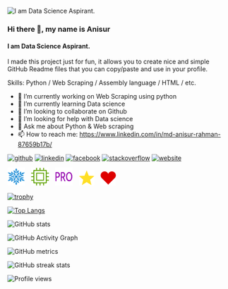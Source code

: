 ![I am Data Science Aspirant.](https://scontent.fdac24-2.fna.fbcdn.net/v/t39.30808-6/326236754_1189064905134597_4144842106727333948_n.jpg?stp=dst-jpg_s960x960&_nc_cat=111&ccb=1-7&_nc_sid=e3f864&_nc_eui2=AeFNwIyHOtycIZMnww5Z6BlkMB_SiWKof1gwH9KJYqh_WBeYyOvx5fcyk_DVExs4E3OpZBHuiIfm5SzGnm-YXHZE&_nc_ohc=pnZhf-_7GCQAX96cwc-&_nc_ht=scontent.fdac24-2.fna&oh=00_AfAH0XjNyxIWuC60RygqUU9_eIuTrr29RbGk3oK6t3EQzA&oe=63D16623)

### Hi there 👋, my name is Anisur
#### I am Data Science Aspirant.


I made this project just for fun, it allows you to create nice and simple GitHub Readme files that you can copy/paste and use in your profile.

Skills: Python /  Web Scraping / Assembly language / HTML / etc.

- 🔭 I’m currently working on Web Scraping using python 
- 🌱 I’m currently learning Data science 
- 👯 I’m looking to collaborate on Github 
- 🤔 I’m looking for help with Data science 
- 💬 Ask me about Python & Web scraping 
- 📫 How to reach me: https://www.linkedin.com/in/md-anisur-rahman-87659b17b/ 


[<img src='https://cdn.jsdelivr.net/npm/simple-icons@3.0.1/icons/github.svg' alt='github' height='40'>](https://github.com/dsanisur)  [<img src='https://cdn.jsdelivr.net/npm/simple-icons@3.0.1/icons/linkedin.svg' alt='linkedin' height='40'>](https://www.linkedin.com/in/https://www.linkedin.com/in/md-anisur-rahman-87659b17b//)  [<img src='https://cdn.jsdelivr.net/npm/simple-icons@3.0.1/icons/facebook.svg' alt='facebook' height='40'>](https://www.facebook.com/https://www.facebook.com/dsanisur/)  [<img src='https://cdn.jsdelivr.net/npm/simple-icons@3.0.1/icons/stackoverflow.svg' alt='stackoverflow' height='40'>](https://stackoverflow.com/users/https://stackoverflow.com/users/21056466/md-anisur-rahman)  [<img src='https://cdn.jsdelivr.net/npm/simple-icons@3.0.1/icons/icloud.svg' alt='website' height='40'>](https://sites.google.com/view/dsanisur/python)  

<a href='https://archiveprogram.github.com/'><img src='https://raw.githubusercontent.com/acervenky/animated-github-badges/master/assets/acbadge.gif' width='40' height='40'></a> <a href='https://docs.github.com/en/developers'><img src='https://raw.githubusercontent.com/acervenky/animated-github-badges/master/assets/devbadge.gif' width='40' height='40'></a> <a href='https://github.com/pricing'><img src='https://raw.githubusercontent.com/acervenky/animated-github-badges/master/assets/pro.gif' width='40' height='40'></a> <a href='https://stars.github.com/'><img src='https://raw.githubusercontent.com/acervenky/animated-github-badges/master/assets/starbadge.gif' width='35' height='35'></a> <a href='https://docs.github.com/en/github/supporting-the-open-source-community-with-github-sponsors'><img src='https://raw.githubusercontent.com/acervenky/animated-github-badges/master/assets/sponsorbadge.gif' width='35' height='35'></a> 

[![trophy](https://github-profile-trophy.vercel.app/?username=dsanisur)](https://github.com/ryo-ma/github-profile-trophy)

[![Top Langs](https://github-readme-stats.vercel.app/api/top-langs/?username=dsanisur)](https://github.com/anuraghazra/github-readme-stats)

![GitHub stats](https://github-readme-stats.vercel.app/api?username=dsanisur&show_icons=true&count_private=true)  

![GitHub Activity Graph](https://activity-graph.herokuapp.com/graph?username=dsanisur)  

![GitHub metrics](https://metrics.lecoq.io/dsanisur)  

![GitHub streak stats](https://streak-stats.demolab.com/?user=dsanisur)  

![Profile views](https://gpvc.arturio.dev/dsanisur)  

